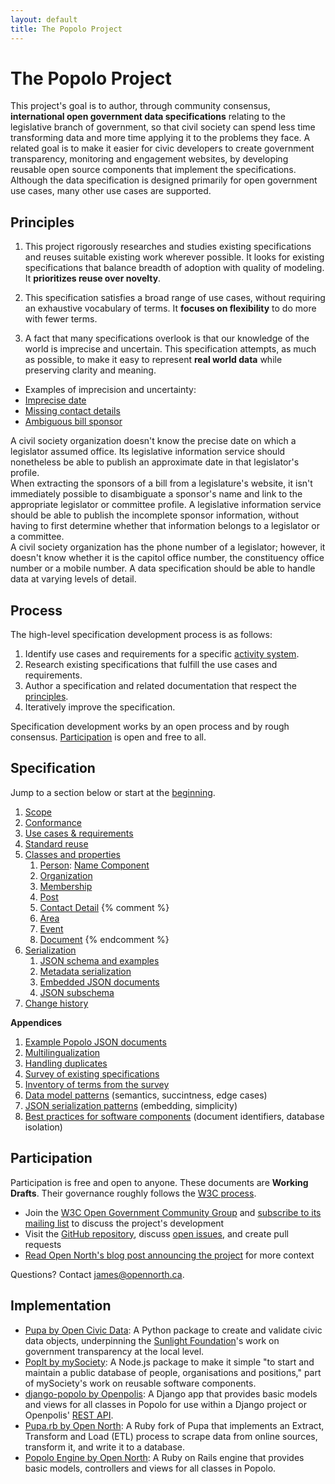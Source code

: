 ```yaml
---
layout: default
title: The Popolo Project
---
```

<div class="page-header">
  <h1>The Popolo Project</h1>
</div>

This project's goal is to author, through community consensus, **international open government data specifications** relating to the legislative branch of government, so that civil society can spend less time transforming data and more time applying it to the problems they face. A related goal is to make it easier for civic developers to create government transparency, monitoring and engagement websites, by developing reusable open source components that implement the specifications. Although the data specification is designed primarily for open government use cases, many other use cases are supported.

<h2 id="principles">Principles</h2>

1. This project rigorously researches and studies existing specifications and reuses suitable existing work wherever possible. It looks for existing specifications that balance breadth of adoption with quality of modeling. It **prioritizes reuse over novelty**.

1. This specification satisfies a broad range of use cases, without requiring an exhaustive vocabulary of terms. It **focuses on flexibility** to do more with fewer terms.

1. A fact that many specifications overlook is that our knowledge of the world is imprecise and uncertain. This specification attempts, as much as possible, to make it easy to represent **real world data** while preserving clarity and meaning.

<div class="well well-white">
  <ul class="nav nav-tabs no-js">
    <li class="disabled"><a>Examples of imprecision and uncertainty:</a>
    <li class="active"><a href="#example-date">Imprecise date</a></li>
    <li><a href="#example-contact">Missing contact details</a></li>
    <li><a href="#example-sponsor">Ambiguous bill sponsor</a></li>
  </ul>

  <div class="tab-content">
    <div class="tab-pane active" id="example-date">
      A civil society organization doesn't know the precise date on which a legislator assumed office. Its legislative information service should nonetheless be able to publish an approximate date in that legislator's profile.
    </div>
    <div class="tab-pane" id="example-sponsor">
      When extracting the sponsors of a bill from a legislature's website, it isn't immediately possible to disambiguate a sponsor's name and link to the appropriate legislator or committee profile. A legislative information service should be able to publish the incomplete sponsor information, without having to first determine whether that information belongs to a legislator or a committee.
    </div>
    <div class="tab-pane" id="example-contact">
      A civil society organization has the phone number of a legislator; however, it doesn't know whether it is the capitol office number, the constituency office number or a mobile number. A data specification should be able to handle data at varying levels of detail.
    </div>
  </div>
</div>

## Process

The high-level specification development process is as follows:

1. Identify use cases and requirements for a specific [activity system](http://www.thoughtworks-studios.com/blog/stop-designing-users).
2. Research existing specifications that fulfill the use cases and requirements.
3. Author a specification and related documentation that respect the [principles](#principles).
4. Iteratively improve the specification.

Specification development works by an open process and by rough consensus. [Participation](#participation) is open and free to all.

## Specification

Jump to a section below or start at the [beginning](/specs/).

1. [Scope](/specs/#scope)
1. [Conformance](/specs/#conformance)
1. [Use cases & requirements](/specs/#use-cases-and-requirements)
1. [Standard reuse](/specs/#standard-reuse)
1. [Classes and properties](/specs/#classes-and-properties)
    1. [Person](/specs/person.html): [Name Component](/specs/person/name-component.html)
    1. [Organization](/specs/organization.html)
    1. [Membership](/specs/membership.html)
    1. [Post](/specs/post.html)
    1. [Contact Detail](/specs/contact-detail.html)
{% comment %}
    1. [Area](/specs/area.html)
    1. [Event](/specs/event.html)
    1. [Document](/specs/document.html)
{% endcomment %}
1. [Serialization](/specs/#serialization)
    1. [JSON schema and examples](/specs/#schema-and-examples)
    1. [Metadata serialization](/specs/#metadata-properties)
    1. [Embedded JSON documents](/specs/#embedded-json-documents)
    1. [JSON subschema](/specs/#subschema)
1. [Change history](/specs/#history)

**Appendices**

1. [Example Popolo JSON documents](/appendices/examples.html)
1. [Multilingualization](/appendices/multilingualization.html)
1. [Handling duplicates](/appendices/handling-duplicates.html)
1. [Survey of existing specifications](/appendices/survey.html)
1. [Inventory of terms from the survey](/appendices/terms.html)
1. [Data model patterns](/appendices/data-patterns.html) (semantics, succintness, edge cases)
1. [JSON serialization patterns](/appendices/json-patterns.html) (embedding, simplicity)
1. [Best practices for software components](/appendices/components.html) (document identifiers, database isolation)

<h2 id="participation">Participation</h2>

Participation is free and open to anyone. These documents are **Working Drafts**. Their governance roughly follows the [W3C process](http://www.w3.org/community/about/agreements/).

* Join the [W3C Open Government Community Group](http://www.w3.org/community/opengov/) and [subscribe to its mailing list](http://lists.w3.org/Archives/Public/public-opengov/) to discuss the project's development
* Visit the [GitHub repository](https://github.com/opennorth/popolo-spec/tree/gh-pages), discuss [open issues](https://github.com/opennorth/popolo-spec/issues), and create pull requests
* [Read Open North's blog post announcing the project](http://blog.opennorth.ca/2013/02/21/update-on-opengovernment/) for more context

Questions? Contact [james@opennorth.ca](mailto:james@opennorth.ca).

## Implementation

* [Pupa by Open Civic Data](https://github.com/opencivicdata/pupa): A Python package to create and validate civic data objects, underpinning the [Sunlight Foundation](http://sunlightfoundation.com/)'s work on government transparency at the local level.
* [PopIt by mySociety](https://npmjs.org/package/popit-api): A Node.js package to make it simple "to start and maintain a public database of people, organisations and positions," part of mySociety's work on reusable software components.
* [django-popolo by Openpolis](https://github.com/openpolis/django-popolo): A Django app that provides basic models and views for all classes in Popolo for use within a Django project or Openpolis' [REST API](https://github.com/openpolis/popolorest).
* [Pupa.rb by Open North](https://github.com/opennorth/pupa-ruby): A Ruby fork of Pupa that implements an Extract, Transform and Load (ETL) process to scrape data from online sources, transform it, and write it to a database.
* [Popolo Engine by Open North](https://github.com/opennorth/popolo-engine): A Ruby on Rails engine that provides basic models, controllers and views for all classes in Popolo.
